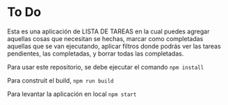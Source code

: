 # To Do

Esta es una aplicación de LISTA DE TAREAS en la cual puedes agregar aquellas cosas que necesitan se hechas, marcar como completadas aquellas que se van ejecutando,  aplicar filtros donde podrás ver las tareas pendientes, las completadas, y borrar todas las completadas.


Para usar este repositorio, se debe ejecutar el comando `npm install`

Para construit el build, `npm run build`

Para levantar la aplicación en local `npm start`


